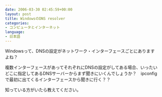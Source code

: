 ```yaml
---
date: 2006-03-30 02:45:59+00:00
layout: post
title: WindowsのDNS resolver
categories:
- コンピュータとインターネット
language:
- 日本語
---
```


Windowsって、DNSの設定がネットワーク・インターフェースごとにありますよね？

複数インターフェースがあってそれぞれにDNSの設定がしてある場合、いったいどこに指定してあるDNSサーバーからまず聞きにいくんでしょうか？　ipconfigで最初に出てくるインターフェースから聞きに行く？？

知っている方がいたら教えてください。
